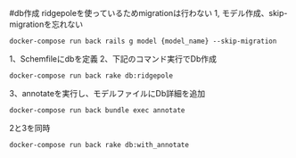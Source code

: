 #db作成
ridgepoleを使っているためmigrationは行わない
1, モデル作成、skip-migrationを忘れない
```
docker-compose run back rails g model {model_name} --skip-migration
```
1、Schemfileにdbを定義
2、下記のコマンド実行でDb作成
```
docker-compose run back rake db:ridgepole
```
3、annotateを実行し、モデルファイルにDb詳細を追加
```
docker-compose run back bundle exec annotate
```

2と3を同時
```
docker-compose run back rake db:with_annotate
```

